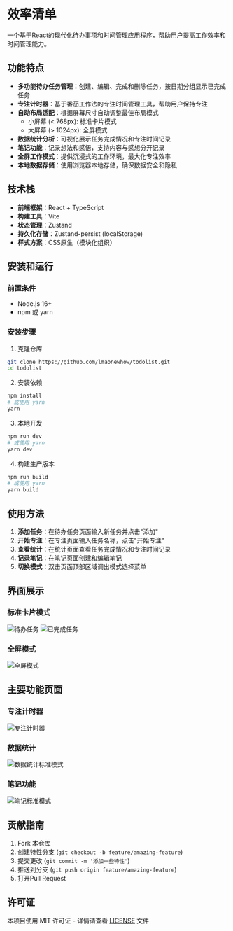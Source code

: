 # 效率清单

一个基于React的现代化待办事项和时间管理应用程序，帮助用户提高工作效率和时间管理能力。

## 功能特点

- **多功能待办任务管理**：创建、编辑、完成和删除任务，按日期分组显示已完成任务
- **专注计时器**：基于番茄工作法的专注时间管理工具，帮助用户保持专注
- **自动布局适配**：根据屏幕尺寸自动调整最佳布局模式
  - 小屏幕 (< 768px): 标准卡片模式
  - 大屏幕 (> 1024px): 全屏模式
- **数据统计分析**：可视化展示任务完成情况和专注时间记录
- **笔记功能**：记录想法和感悟，支持内容与感想分开记录
- **全屏工作模式**：提供沉浸式的工作环境，最大化专注效率
- **本地数据存储**：使用浏览器本地存储，确保数据安全和隐私

## 技术栈

- **前端框架**：React + TypeScript
- **构建工具**：Vite
- **状态管理**：Zustand
- **持久化存储**：Zustand-persist (localStorage)
- **样式方案**：CSS原生（模块化组织）

## 安装和运行

### 前置条件

- Node.js 16+
- npm 或 yarn

### 安装步骤

1. 克隆仓库

```bash
git clone https://github.com/lmaonewhow/todolist.git
cd todolist
```

2. 安装依赖

```bash
npm install
# 或使用 yarn
yarn
```

3. 本地开发

```bash
npm run dev
# 或使用 yarn
yarn dev
```

4. 构建生产版本

```bash
npm run build
# 或使用 yarn
yarn build
```

## 使用方法

1. **添加任务**：在待办任务页面输入新任务并点击"添加"
2. **开始专注**：在专注页面输入任务名称，点击"开始专注"
3. **查看统计**：在统计页面查看任务完成情况和专注时间记录
4. **记录笔记**：在笔记页面创建和编辑笔记
5. **切换模式**：双击页面顶部区域调出模式选择菜单

## 界面展示

### 标准卡片模式

![待办任务](/image/img.png)
![已完成任务](/image/img_2.png)

### 全屏模式

![全屏模式](/image/img_1.png)

## 主要功能页面
### 专注计时器

![专注计时器](/image/img_3.png)

### 数据统计

![数据统计标准模式](/image/img_4.png)

### 笔记功能

![笔记标准模式](/image/img_5.png)

## 贡献指南

1. Fork 本仓库
2. 创建特性分支 (`git checkout -b feature/amazing-feature`)
3. 提交更改 (`git commit -m '添加一些特性'`)
4. 推送到分支 (`git push origin feature/amazing-feature`)
5. 打开Pull Request

## 许可证

本项目使用 MIT 许可证 - 详情请查看 [LICENSE](LICENSE) 文件
